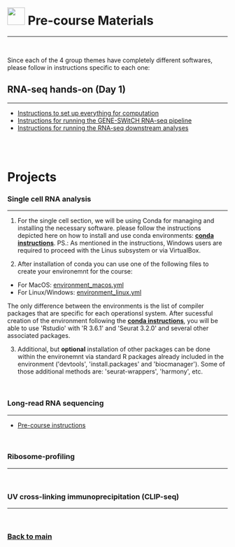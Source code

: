 # <img border="0" src="https://www.svgrepo.com/show/19652/maths-class-materials-cross-of-a-pencil-and-a-ruler.svg" width="40" height="40"> Pre-course Materials

***

<br/>

Since each of the 4 group themes have completely different softwares, please follow in instructions specific to each one:

## RNA-seq hands-on (Day 1)
***

- [Instructions to set up everything for computation](http://genoweb.toulouse.inra.fr/~sdjebali/courses/SIB_august2020/instructions/0.setup/)
- [Instructions for running the GENE-SWitCH RNA-seq pipeline](http://genoweb.toulouse.inra.fr/~sdjebali/courses/SIB_august2020/instructions/1.pipeline/)
- [Instructions for running the RNA-seq downstream analyses](http://genoweb.toulouse.inra.fr/~sdjebali/courses/SIB_august2020/instructions/2.analyses/)

<br/>

<br/>

# Projects


### Single cell RNA analysis
***

1. For the single cell section, we will be using Conda for managing and installing the necessary software. please follow the instructions depicted here on how to install and use conda environments: [**conda instructions**](conda_instructions.md). PS.: As mentioned in the instructions, Windows users are required to proceed with the Linus subsystem or via VirtualBox.

2. After installation of conda you can use one of the following files to create your environemnt for the course:
- For MacOS: [environment_macos.yml](single_cell/code/environment_macos.yml)
- For Linux/Windows: [environment_linux.yml](single_cell/code/environment_linux.yml)

The only difference between the environments is the list of compiler packages that are specific for each operationsl system. After sucessful creation of the environment following the [**conda instructions**](conda_instructions.md), you will be able to use 'Rstudio' with 'R 3.6.1' and 'Seurat 3.2.0' and several other associated packages.

3. Additional, but **optional** installation of other packages can be done within the environemnt via standard R packages already included in the environment ('devtools', 'install.packages' and 'biocmanager'). Some of those additional methods are: 'seurat-wrappers', 'harmony', etc.

<br/>

### Long-read RNA sequencing
***

- [Pre-course instructions](https://github.com/GeertvanGeest/NCCR_SIB_lrRNAseq/blob/master/README.md)

<br/>

### Ribosome-profiling
***

<br/>

### UV cross-linking immunoprecipitation (CLIP-seq)
***

<br/>

### [Back to main](README.md)
